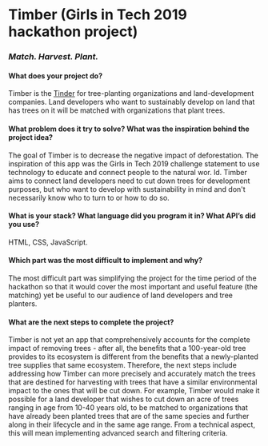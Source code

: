 # Timber (Girls in Tech 2019 hackathon project)

### _Match. Harvest. Plant._

#### What does your project do?
Timber is the [Tinder](https://tinder.com/) for tree-planting organizations and land-development companies. Land developers who want to sustainably develop on land that has trees on it will be matched with organizations that plant trees. 

#### What problem does it try to solve? What was the inspiration behind the project idea?
The goal of Timber is to decrease the negative impact of deforestation. The inspiration of this app was the Girls in Tech 2019 challenge statement to use technology to educate and connect people to the natural wor. ld. Timber aims to connect land developers need to cut down trees for development purposes, but who want to develop with sustainability in mind and don't necessarily know who to turn to or how to do so.

#### What is your stack? What language did you program it in? What API’s did you use?
HTML, CSS, JavaScript. 

#### Which part was the most difficult to implement and why?
The most difficult part was simplifying the project for the time period of the hackathon so that it would cover the most important and useful feature (the matching) yet be useful to our audience of land developers and tree planters. 

#### What are the next steps to complete the project?
Timber is not yet an app that comprehensively accounts for the complete impact of removing trees - after all, the benefits that a 100-year-old tree provides to its ecosystem is different from the benefits that a newly-planted tree supplies that same ecosystem. Therefore, the next steps include addressing how Timber can more precisely and accurately match the trees that are destined for harvesting with trees that have a similar environmental impact to the ones that will be cut down. 
For example, Timber would make it possible for a land developer that wishes to cut down an acre of trees ranging in age from 10-40 years old, to be matched to organizations that have already been planted trees that are of the same species and further along in their lifecycle and in the same age range. From a technical aspect, this will mean implementing advanced search and filtering criteria.

